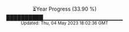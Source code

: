 <p align="center">
⏳Year Progress (33.90 %) <br>
██████████▁▁▁▁▁▁▁▁▁▁▁▁▁▁▁▁▁▁▁▁ <br>
<sub>Updated: Thu, 04 May 2023 18:02:36 GMT</sub>
</p>

